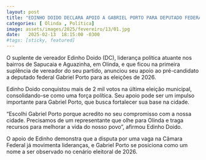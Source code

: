 ```yaml
---
layout: post
title: "EDINHO DOIDO DECLARA APOIO A GABRIEL PORTO PARA DEPUTADO FEDERAL EM 2026"
categories: [ Olinda , Política]
image: assets/images/2025/fevereiro/13/01.jpg
date:   2025-02-13  18:15:00 -0300
#tags: [sticky, featured]
---
```

O suplente de vereador Edinho Doido (DC), liderança política atuante nos bairros de Sapucaia e Aguazinha, em Olinda, e que ficou na primeira suplência de vereador do seu partido, anunciou seu apoio ao pré-candidato a deputado federal Gabriel Porto para as eleições de 2026.

Edinho Doido conquistou mais de 2 mil votos na última eleição municipal, consolidando-se como uma força política. Seu apoio pode ser um impulso importante para Gabriel Porto, que busca fortalecer sua base na cidade.

“Escolhi Gabriel Porto porque acredito no seu compromisso com a nossa cidade. Precisamos de um representante que olhe para Olinda e traga recursos para melhorar a vida do nosso povo”, afirmou Edinho Doido.

O apoio de Edinho demonstra que a disputa por uma vaga na Câmara Federal já movimenta lideranças, e Gabriel Porto se posiciona como um nome a ser observado no cenário eleitoral de 2026.
